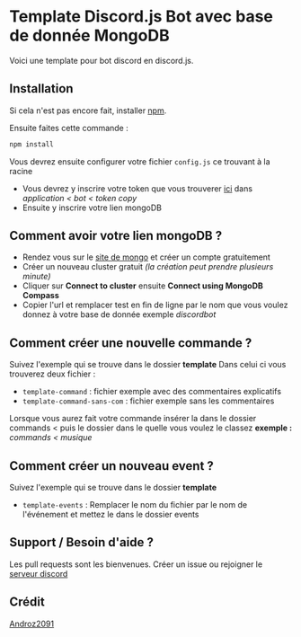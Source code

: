# Template Discord.js Bot avec base de donnée MongoDB

Voici une template pour bot discord en discord.js.

## Installation

Si cela n'est pas encore fait, installer [npm](https://nodejs.org/fr/).

Ensuite faites cette commande :
```javascript
npm install
```
Vous devrez ensuite configurer votre fichier `config.js` ce trouvant à la racine
- Vous devrez y inscrire votre token que vous trouverer [ici](https://discord.com/developers/applications) dans *application < bot < token copy*
- Ensuite y inscrire votre lien mongoDB

## Comment avoir votre lien mongoDB ?

- Rendez vous sur le [site de mongo](https://www.mongodb.com/cloud/atlas) et créer un compte gratuitement
- Créer un nouveau cluster gratuit *(la création peut prendre plusieurs minute)*
- Cliquer sur **Connect to cluster** ensuite **Connect using MongoDB Compass**
- Copier l'url et remplacer test en fin de ligne par le nom que vous voulez donnez à votre base de donnée exemple *discordbot*

## Comment créer une nouvelle commande ?

Suivez l'exemple qui se trouve dans le dossier **template**
Dans celui ci vous trouverez deux fichier : 
- `template-command` : fichier exemple avec des commentaires explicatifs
- `template-command-sans-com` : fichier exemple sans les commentaires

Lorsque vous aurez fait votre commande insérer la dans le dossier commands < puis le dossier dans le quelle vous voulez le classez __exemple :__ *commands < musique*

## Comment créer un nouveau event ?

Suivez l'exemple qui se trouve dans le dossier **template**
- `template-events` : Remplacer le nom du fichier par le nom de l'événement et mettez le dans le dossier events

## Support / Besoin d'aide ?
Les pull requests sont les bienvenues. Créer un issue ou rejoigner le [serveur discord](https://discord.gg/QU5mKFC)

## Crédit
[Androz2091](https://github.com/Androz2091/Discbot.js)